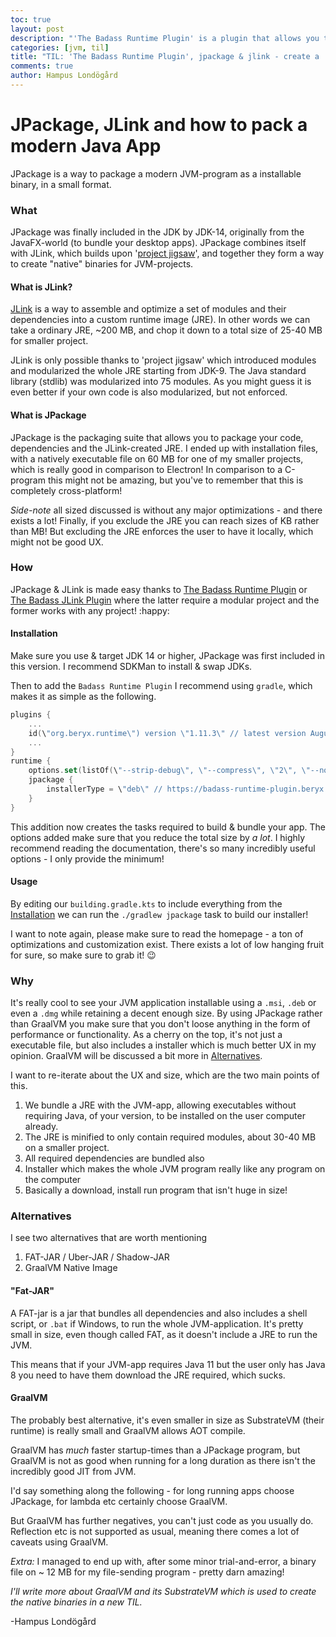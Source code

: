 ```yaml
---
toc: true
layout: post
description: "'The Badass Runtime Plugin' is a plugin that allows you to package a stripped down JRE and modules from your program into a 'native' installable program which doesn't require the user to have Java installed. It takes help of JPackage & JLink to achieve this, my own small program ended up at 35 MB including JRE, which is pretty crazy. This is like Electron, but better! ;)"
categories: [jvm, til]
title: "TIL: 'The Badass Runtime Plugin', jpackage & jlink - create a 'native' installable executable from your JVM-app that isn't huge"
comments: true
author: Hampus Londögård
---
```

# JPackage, JLink and how to pack a modern Java App
JPackage is a way to package a modern JVM-program as a installable binary, in a small format.

### What
JPackage was finally included in the JDK by JDK-14, originally from the JavaFX-world (to bundle your desktop apps).
JPackage combines itself with JLink, which builds upon '[project jigsaw](https://openjdk.java.net/projects/jigsaw/)', and together they form a way to create \"native\" binaries for JVM-projects.

#### What is JLink?

[JLink](https://docs.oracle.com/javase/9/tools/jlink.htm) is a way to assemble and optimize a set of modules and their dependencies into a custom runtime image (JRE). 
In other words we can take a ordinary JRE, ~200 MB, and chop it down to a total size of 25-40 MB for smaller project.

JLink is only possible thanks to 'project jigsaw' which introduced modules and modularized the whole JRE starting from JDK-9. The Java standard library (stdlib) was modularized into 75 modules.
As you might guess it is even better if your own code is also modularized, but not enforced.

#### What is JPackage

 JPackage is the packaging suite that allows you to package your code, dependencies and the JLink-created JRE. I ended up with installation files, with a natively executable file on 60 MB for one of my smaller projects, which is really good in comparison to Electron!
In comparison to a C-program this might not be amazing, but you've to remember that this is completely cross-platform!

_Side-note_ all sized discussed is without any major optimizations - and there exists a lot! Finally, if you exclude the JRE you can reach sizes of KB rather than MB! But excluding the JRE enforces the user to have it locally, which might not be good UX.


### How
JPackage & JLink is made easy thanks to [The Badass Runtime Plugin](https://badass-runtime-plugin.beryx.org/releases/latest/) or [The Badass JLink Plugin](https://badass-jlink-plugin.beryx.org/releases/latest/) where the latter require a modular project and the former works with any project! :happy:

#### Installation

Make sure you use & target JDK 14 or higher, JPackage was first included in this version. I recommend SDKMan to install & swap JDKs.

Then to add the `Badass Runtime Plugin` I recommend using `gradle`, which makes it as simple as the following.

```kotlin
plugins {
    ...
    id(\"org.beryx.runtime\") version \"1.11.3\" // latest version August 2020
    ...
}
runtime {
    options.set(listOf(\"--strip-debug\", \"--compress\", \"2\", \"--no-header-files\", \"--no-man-pages\"))
    jpackage {
        installerType = \"deb\" // https://badass-runtime-plugin.beryx.org/releases/latest/
    }
}
```

This addition now creates the tasks required to build & bundle your app. The options added make sure that you reduce the total size by _a lot_.
I highly recommend reading the documentation, there's so many incredibly useful options - I only provide the minimum!

#### Usage

By editing our `building.gradle.kts` to include everything from the [Installation](#Installation) we can run the `./gradlew jpackage` task to build our installer! 

I want to note again, please make sure to read the homepage - a ton of optimizations and customization exist. There exists a lot of low hanging fruit for sure, so make sure to grab it! :wink:


### Why
It's really cool to see your JVM application installable using a `.msi`, `.deb` or even a `.dmg` while retaining a decent enough size.
By using JPackage rather than GraalVM you make sure that you don't loose anything in the form of performance or functionality. As a cherry on the top, it's not just a executable file, but also includes a installer which is much better UX in my opinion. GraalVM will be discussed a bit more in [Alternatives](#Alternatives).

I want to re-iterate about the UX and size, which are the two main points of this.

1. We bundle a JRE with the JVM-app, allowing executables without requiring Java, of your version, to be installed on the user computer already.
2. The JRE is minified to only contain required modules, about 30-40 MB on a smaller project.
3. All required dependencies are bundled also
4. Installer which makes the whole JVM program really like any program on the computer 
5. Basically a download, install run program that isn't huge in size!
 
### Alternatives
I see two alternatives that are worth mentioning

1. FAT-JAR / Uber-JAR / Shadow-JAR 
2. GraalVM Native Image

#### \"Fat-JAR\"
A FAT-jar is a jar that bundles all dependencies and also includes a shell script, or `.bat` if Windows, to run the whole JVM-application. 
It's pretty small in size, even though called FAT, as it doesn't include a JRE to run the JVM.

This means that if your JVM-app requires Java 11 but the user only has Java 8 you need to have them download the JRE required, which sucks.

 #### GraalVM
 The probably best alternative, it's even smaller in size as SubstrateVM (their runtime) is really small and GraalVM allows AOT compile.
 
 GraalVM has _much_ faster startup-times than a JPackage program, but GraalVM is not as good when running for a long duration as there isn't the incredibly good JIT from JVM.

I'd say something along the following - for long running apps choose JPackage, for lambda etc certainly choose GraalVM.

But GraalVM has further negatives, you can't just code as you usually do. Reflection etc is not supported as usual, meaning there comes a lot of caveats using GraalVM.

_Extra:_ I managed to end up with, after some minor trial-and-error, a binary file on ~ 12 MB for my file-sending program - pretty darn amazing!

  _I'll write more about GraalVM and its SubstrateVM which is used to create the native binaries in a new TIL._

-Hampus Londögård